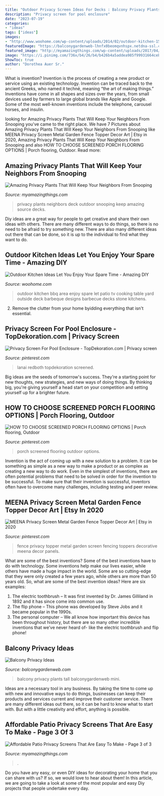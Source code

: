 ```yaml
---
title: "Outdoor Privacy Screen Ideas For Decks : Balcony Privacy Plants Tall Balconygardenweb Mini"
description: "Privacy screen for pool enclosure"
date: "2023-07-19"
categories:
- "ideas"
tags: ["ideas"]
images:
- "http://www.woohome.com/wp-content/uploads/2014/02/outdoor-kitchen-15.jpg"
featuredImage: "https://balconygardenweb-lhnfx0beomqvnhspx.netdna-ssl.com/wp-content/uploads/2015/08/balcony-privacy-ideas-11_mini.jpg"
featured_image: "http://myamazingthings.com/wp-content/uploads/2017/04/my-home-deck-featuring-my-beaqutiful-green-wall-installed-for-privacy-decks-outdoor-living.1.jpg"
image: "https://i.pinimg.com/736x/b4/26/b4/b426b4a5addea985f99931664ceb7bf0.jpg"
ShowToc: true
author: "Dorothea Auer Sr."
---
```



What is invention?
Invention is the process of creating a new product or service using an existing technology. Invention can be traced back to the ancient Greeks, who named it technē, meaning “the art of making things.” Inventions have come in all shapes and sizes over the years, from small devices used by farmers to large global brands like Apple and Google. Some of the most well-known inventions include the telephone, carousel horses, and insulin.

	

		
looking for Amazing Privacy Plants That Will Keep Your Neighbors From Snooping you've came to the right place. We have 7 Pictures about Amazing Privacy Plants That Will Keep Your Neighbors From Snooping like MEENA Privacy Screen Metal Garden Fence Topper Decor Art | Etsy in 2020, Amazing Privacy Plants That Will Keep Your Neighbors From Snooping and also HOW TO CHOOSE SCREENED PORCH FLOORING OPTIONS | Porch flooring, Outdoor. Read more:
		
    
## Amazing Privacy Plants That Will Keep Your Neighbors From Snooping

<img loading=lazy src="http://myamazingthings.com/wp-content/uploads/2017/04/my-home-deck-featuring-my-beaqutiful-green-wall-installed-for-privacy-decks-outdoor-living.1.jpg" onerror="this.onerror=null;this.src='https://tse2.mm.bing.net/th?id=OIP.n8gmtxRyJoJF-85UL8K44QHaKx&amp;pid=15.1';" alt="Amazing Privacy Plants That Will Keep Your Neighbors From Snooping">

_Source: myamazingthings.com_

>privacy plants neighbors deck outdoor snooping keep amazing source decks. 

	

Diy ideas are a great way for people to get creative and share their own ideas with others. There are many different ways to do things, so there is no need to be afraid to try something new. There are also many different ideas out there that can be done, so it is up to the individual to find what they want to do.

    
## Outdoor Kitchen Ideas Let You Enjoy Your Spare Time - Amazing DIY

<img loading=lazy src="http://www.woohome.com/wp-content/uploads/2014/02/outdoor-kitchen-15.jpg" onerror="this.onerror=null;this.src='https://tse2.mm.bing.net/th?id=OIP.aBX0IHzMpmdlZpbli8pgXgHaJ4&amp;pid=15.1';" alt="Outdoor Kitchen Ideas Let You Enjoy Your Spare Time - Amazing DIY">

_Source: woohome.com_

>outdoor kitchen bbq area enjoy spare let patio tv cooking table yard outside deck barbeque designs barbecue decks stone kitchens. 

	

2. Remove the clutter from your home byidding everything that isn't essential.

    
## Privacy Screen For Pool Enclosure - TopDekoration.com | Privacy Screen

<img loading=lazy src="https://i.pinimg.com/736x/47/99/40/479940683aff24f2558ae9b0e3c8cbb9.jpg" onerror="this.onerror=null;this.src='https://tse2.mm.bing.net/th?id=OIP.Rd3uNtEfRlAb8xT4IHiH2wHaEK&amp;pid=15.1';" alt="Privacy Screen For Pool Enclosure - TopDekoration.com | Privacy screen">

_Source: pinterest.com_

>lanai redboth topdekoration screened. 

	

Big ideas are the seeds of tomorrow's success. They're a starting point for new thoughts, new strategies, and new ways of doing things. By thinking big, you're giving yourself a head start on your competition and setting yourself up for a brighter future.

    
## HOW TO CHOOSE SCREENED PORCH FLOORING OPTIONS | Porch Flooring, Outdoor

<img loading=lazy src="https://i.pinimg.com/736x/8e/20/47/8e2047aa14329a3bf6fbe0385cfa4121.jpg" onerror="this.onerror=null;this.src='https://tse4.mm.bing.net/th?id=OIP.idVm4GdhAgTq1vpsBERsGgHaNG&amp;pid=15.1';" alt="HOW TO CHOOSE SCREENED PORCH FLOORING OPTIONS | Porch flooring, Outdoor">

_Source: pinterest.com_

>porch screened flooring outdoor options. 

	

Invention is the act of coming up with a new solution to a problem. It can be something as simple as a new way to make a product or as complex as creating a new way to do work. Even in the simplest of inventions, there are often potential problems that need to be solved in order for the invention to be successful. To make sure that their invention is successful, inventors often have to overcome many challenges, including testing and peer review.

    
## MEENA Privacy Screen Metal Garden Fence Topper Decor Art | Etsy In 2020

<img loading=lazy src="https://i.pinimg.com/736x/b4/26/b4/b426b4a5addea985f99931664ceb7bf0.jpg" onerror="this.onerror=null;this.src='https://tse4.mm.bing.net/th?id=OIP.gy1J18nNGU_Fs-6IXblvuwHaJ3&amp;pid=15.1';" alt="MEENA Privacy Screen Metal Garden Fence Topper Decor Art | Etsy in 2020">

_Source: pinterest.com_

>fence privacy topper metal garden screen fencing toppers decorative meena decor panels. 

	

What are some of the best inventions?
Some of the best inventions have to do with technology. Some inventions help make our lives easier, while others have made a huge impact in the world. Some are so cutting-edge that they were only created a few years ago, while others are more than 50 years old. So, what are some of the best invention ideas? Here are six examples: 
1) The electric toothbrush – It was first invented by Dr. James Gilliland in 1892 and it has since come into common use.
2) The flip phone – This phone was developed by Steve Jobs and it became popular in the 1990s.
3) The personal computer – We all know how important this device has been throughout history, but there are so many other incredible inventions that we’ve never heard of- like the electric toothbrush and flip phone!

    
## Balcony Privacy Ideas

<img loading=lazy src="https://balconygardenweb-lhnfx0beomqvnhspx.netdna-ssl.com/wp-content/uploads/2015/08/balcony-privacy-ideas-11_mini.jpg" onerror="this.onerror=null;this.src='https://tse1.mm.bing.net/th?id=OIP.fousYK5xJuwsRmBMrl008QHaJ3&amp;pid=15.1';" alt="Balcony Privacy Ideas">

_Source: balconygardenweb.com_

>balcony privacy plants tall balconygardenweb mini. 

	

Ideas are a necessary tool in any business. By taking the time to come up with new and innovative ways to do things, businesses can keep their products and services current and improve their customer service. There are many different ideas out there, so it can be hard to know what to start with. But with a little creativity and effort, anything is possible.

    
## Affordable Patio Privacy Screens That Are Easy To Make - Page 3 Of 3

<img loading=lazy src="https://myamazingthings.com/wp-content/uploads/2017/04/7dc20e33084681f10ac8ccb24c028408.jpg" onerror="this.onerror=null;this.src='https://tse4.mm.bing.net/th?id=OIP.4PvwfuaTnJzhZ015YpovxQHaG3&amp;pid=15.1';" alt="Affordable Patio Privacy Screens That Are Easy To Make - Page 3 of 3">

_Source: myamazingthings.com_

>. 

	

Do you have any easy, or even DIY ideas for decorating your home that you can share with us? If so, we would love to hear about them! In this article, we are going to take a look at some of the most popular and easy Diy projects that people undertake every day.

